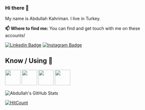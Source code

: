 ### Hi there 👋

My name is Abdullah Kahriman. I live in Turkey.

**📫 Where to find me:** 
You can find and get touch with me on these accounts!


[![Linkedin Badge](https://img.shields.io/badge/-abdullahkahriman-blue?style=flat-square&logo=Linkedin&logoColor=white&link=https://www.linkedin.com/in/abdullahkahriman/)](https://www.linkedin.com/in/abdullahkahriman/) 
[![Instagram Badge](https://img.shields.io/badge/-abdullahkahriman-purple?style=flat-square&logo=Instagram&logoColor=#C13584&link=https://www.instagram.com/_jaguar66/)](https://www.instagram.com/_jaguar66/) 

## Know / Using 🧠
<code><img height="50" src="https://www.vectorlogo.zone/logos/dotnet/dotnet-ar21.svg"></code>
<code><img height="50" src="https://www.vectorlogo.zone/logos/angular/angular-ar21.svg"></code>
<code><img height="50" src="https://www.vectorlogo.zone/logos/sass-lang/sass-lang-ar21.svg"></code>
<code><img height="50" src="https://www.vectorlogo.zone/logos/postgresql/postgresql-ar21.svg"></code>


![Abdullah's GitHub Stats](https://github-readme-stats.vercel.app/api?username=abdullahkahriman&show_icons=true)

[![HitCount](http://hits.dwyl.com/abdullahkahriman/abdullahkahriman.svg)](http://hits.dwyl.com/abdullahkahriman/abdullahkahriman)


<!--
**abdullahkahriman/abdullahkahriman** is a ✨ _special_ ✨ repository because its `README.md` (this file) appears on your GitHub profile.

Here are some ideas to get you started:

- 🔭 I’m currently working on ...
- 🌱 I’m currently learning ...
- 👯 I’m looking to collaborate on ...
- 🤔 I’m looking for help with ...
- 💬 Ask me about ...
- 📫 How to reach me: ...
- 😄 Pronouns: ...
- ⚡ Fun fact: ...
-->
